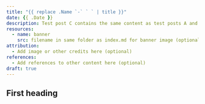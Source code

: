 ```yaml
---
title: "{{ replace .Name `-` ` ` | title }}"
date: {{ .Date }}
description: Test post C contains the same content as test posts A and B, but has no tags and a different title.
resources:
  - name: banner
    src: filename in same folder as index.md for banner image (optional)
attribution:
  - Add image or other credits here (optional)
references:
  - Add references to other content here (optional)
draft: true
---
```


## First heading
